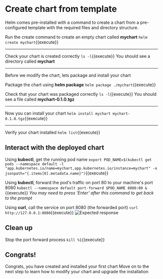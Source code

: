 # Create chart from template

Helm comes pre-installed with a command to create a chart from a pre-configured template with the required files and directory structure.

Run the create command to create an empty chart called **mychart**
`helm create mychart`{{execute}}

---

Check your chart is created correctly
`ls -l`{{execute}}
You should see a directory called **mychart**

---

Before we modify the chart, lets package and install your chart

Package the chart using **helm package**
`helm package ./mychart`{{execute}}

Check that your chart was packaged correctly
`ls -l`{{execute}}
You should see a file called **mychart-0.1.0.tgz**

---

Now you can install your chart
`helm install mychart mychart-0.1.0.tgz`{{execute}}

---

Verify your chart installed
`helm list`{{execute}}

## Interact with the deployed chart

Using **kubectl**, get the running pod name
`export POD_NAME=$(kubectl get pods --namespace default -l "app.kubernetes.io/name=mychart,app.kubernetes.io/instance=mychart" -o jsonpath="{.items[0].metadata.name}")`{{execute}}

Using **kubectl**, forward the pod's traffic on port 80 to your machine's port 8080
`kubectl --namespace default port-forward $POD_NAME 8080:80 &`{{execute}}
*You may need to press 'Enter' after this command to get back to the prompt*

Using **curl**, call the service on port 8080 (the forwarded port)
`curl http://127.0.0.1:8080`{{execute}}
![Expected response](/k8s-workshop/scenarios/session-03-lab2-helm-create-chart/assets/running-service-1.png)

## Clean up

Stop the port forward process
`kill %1`{{execute}}

## Congrats!

Congrats, you have created and installed your first chart
Move on to the next step to learn how to modify your chart and upgrade the installation
